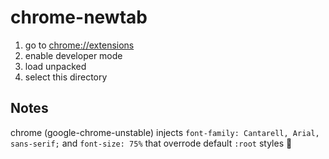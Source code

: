 # chrome-newtab

1. go to [chrome://extensions](chrome://extensions)
2. enable developer mode
3. load unpacked
4. select this directory

## Notes

chrome (google-chrome-unstable) injects `font-family: Cantarell, Arial, sans-serif;` and `font-size: 75%` that overrode default `:root` styles :facepalm:
